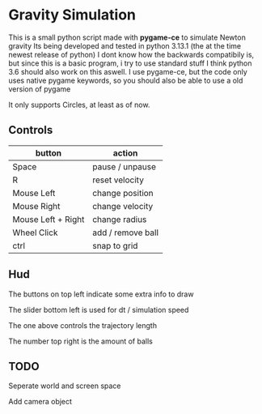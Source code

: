 # Gravity Simulation

This is a small python script made with **pygame-ce** to simulate Newton gravity
Its being developed and tested in python 3.13.1 (the at the time newest release of python)
I dont know how the backwards compatibily is, but since this is a basic program, i try to use standard stuff
I think python 3.6 should also work on this aswell.
I use pygame-ce, but the code only uses native pygame keywords, so you should also be able to use a old version of pygame

It only supports Circles, at least as of now.

## Controls

| button             | action            |
|--------------------|-------------------|
| Space              | pause / unpause   |
| R                  | reset velocity    |
| Mouse Left         | change position   |
| Mouse Right        | change velocity   |
| Mouse Left + Right | change radius     |
| Wheel Click        | add / remove ball |
| ctrl               | snap to grid      |

## Hud

The buttons on top left indicate some extra info to draw

The slider bottom left is used for dt / simulation speed

The one above controls the trajectory length

The number top right is the amount of balls

## TODO

Seperate world and screen space

Add camera object